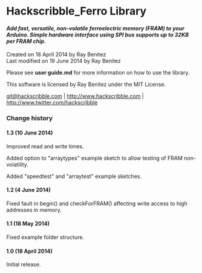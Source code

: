 Hackscribble_Ferro Library
==========================

#### *Add fast, versatile, non-volatile ferroelectric memory (FRAM) to your Arduino. Simple hardware interface using SPI bus supports up to 32KB per FRAM chip.*

  
Created on 18 April 2014 by Ray Benitez  
Last modified on 19 June 2014 by Ray Benitez		
  
Please see **user guide.md** for more information on how to use the library.

This software is licensed by Ray Benitez under the MIT License.
	
git@hackscribble.com | http://www.hackscribble.com | http://www.twitter.com/hackscribble


 

### Change history

#### 1.3 (10 June 2014)

Improved read and write times.

Added option to "arraytypes" example sketch to allow testing of FRAM non-volatility.

Added "speedtest" and "arraytest" example sketches.

#### 1.2 (4 June 2014)
 
Fixed fault in begin() and checkForFRAM() affecting write access to high addresses in memory.

#### 1.1 (18 May 2014)
 
Fixed example folder structure.

#### 1.0 (18 April 2014)

Initial release.
